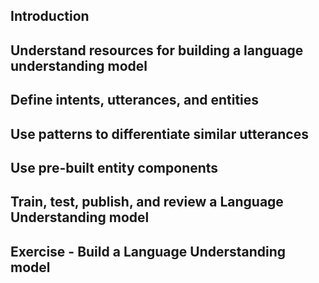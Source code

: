 ## Introduction
## Understand resources for building a language understanding model
## Define intents, utterances, and entities
## Use patterns to differentiate similar utterances
## Use pre-built entity components
## Train, test, publish, and review a Language Understanding model
## Exercise - Build a Language Understanding model
